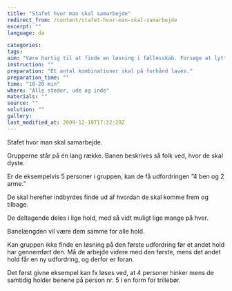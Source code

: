 ```yaml
---
title: "Stafet hvor man skal samarbejde"
redirect_from: /content/stafet-hvor-man-skal-samarbejde
excerpt: ""
language: da

categories: 
tags: 
aim: "Være hurtig til at finde en løsning i fællesskab. Forsøge at lytte til alle, god kommunikation. "
instruction: ""
preparation: "Et antal kombinationer skal på forhånd laves."
preparation_time: ""
time: "10-20 min"
where: "Alle steder, ude og inde"
materials: ""
source: ""
solution: ""
gallery:
last_modified_at: 2009-12-10T17:22:29Z
---
```

Stafet hvor man skal samarbejde.

Grupperne står på én lang række. Banen beskrives så folk ved, hvor de skal dyste.

Er de eksempelvis 5 personer i gruppen, kan de få udfordringen ”4 ben og 2 arme.”

De skal herefter indbyrdes finde ud af hvordan de skal komme frem og tilbage.

De deltagende deles i lige hold, med så vidt muligt lige mange på hver.

 Banelængden vil være dem samme for alle hold.

Kan gruppen ikke finde en løsning på den første udfordring før et andet hold har gennemført den. Må de arbejde videre med den første, mens det andet hold får en ny udfordring, og derfor er foran.

Det først givne eksempel kan fx løses ved, at 4 personer hinker mens de samtidig holder benene på person nr. 5 i en form for trillebør.
